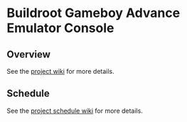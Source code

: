 # Buildroot Gameboy Advance Emulator Console

## Overview
See the [project wiki](https://github.com/cu-ecen-aeld/final-project-Mosh333/wiki/Project-Overview) for more details.

## Schedule
See the [project schedule wiki](https://github.com/cu-ecen-aeld/final-project-Mosh333/wiki/Final-Project-Schedule) for more details.
